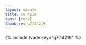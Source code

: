 ```yaml
--- 
layout: sieutv
title: ro 4219
tags: [rotv]
thumb_re: q7t14219
---
```

{% include tvadv key="q7t14219" %} 
